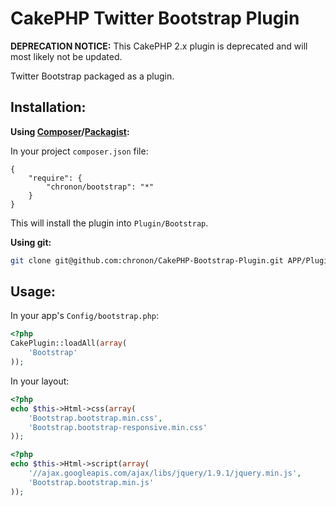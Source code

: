 CakePHP Twitter Bootstrap Plugin
================================

**DEPRECATION NOTICE:** This CakePHP 2.x plugin is deprecated and will most likely not be updated.

Twitter Bootstrap packaged as a plugin. 

Installation:
-------------

**Using [Composer](http://getcomposer.org/)/[Packagist](https://packagist.org):**

In your project `composer.json` file:

```
{
	"require": {
		"chronon/bootstrap": "*"
	}
}
```

This will install the plugin into `Plugin/Bootstrap`.

**Using git:**

```sh
git clone git@github.com:chronon/CakePHP-Bootstrap-Plugin.git APP/Plugin/Bootstrap
```

Usage:
-----

In your app's `Config/bootstrap.php`:

```php
<?php
CakePlugin::loadAll(array(
	'Bootstrap'
));
```

In your layout:

```php
<?php
echo $this->Html->css(array(
	'Bootstrap.bootstrap.min.css',
	'Bootstrap.bootstrap-responsive.min.css'
)); 
```

```php
<?php
echo $this->Html->script(array(
	'//ajax.googleapis.com/ajax/libs/jquery/1.9.1/jquery.min.js',
	'Bootstrap.bootstrap.min.js'
));
```
